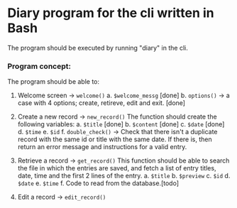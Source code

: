 # Diary program for the cli written in Bash

The program should be executed by running "diary" in the cli.

### Program concept:

The program should be able to:
1. Welcome screen -> `welcome()`
    a. `$welcome_messg` [done]
    b. `options()` -> a case with 4 options; create, retireve, edit and exit. [done]
    

2. Create a new record -> `new_record()`
The function should create the following variables:
    a. `$title` [done]
    b. `$content` [done]
    c. `$date` [done]
    d. `$time` 
    e. `$id`
    f. `double_check()` -> Check that there isn't a duplicate record with the same id or title with the same date. If there is, then return an error message and instructions for a valid entry.

3. Retrieve a record -> `get_record()`
This function should be able to search the file in which the entries are saved, and fetch a list of entry titles, date, time and the first 2 lines of the entry.
    a. `$title`
    b. `$preview`
    c. `$id`
    d. `$date` 
    e. `$time`
    f. Code to read from the database.[todo]

4. Edit a record -> `edit_record()`
